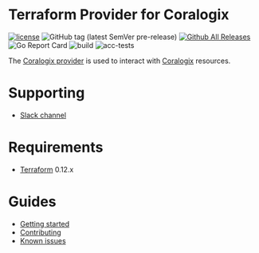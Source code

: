 Terraform Provider for Coralogix
==================

[![license](https://img.shields.io/github/license/coralogix/terraform-provider-coralogix.svg)](https://raw.githubusercontent.com/coralogix/terraform-provider-coralogix/master/LICENSE)
![GitHub tag (latest SemVer pre-release)](https://img.shields.io/github/v/tag/coralogix/terraform-provider-coralogix?include_prereleases&style=plastic)
[![Github All Releases](https://img.shields.io/github/downloads/coralogix/terraform-provider-coralogix/total.svg?style=plastic)]()
![Go Report Card](https://goreportcard.com/badge/github.com/coralogix/terraform-provider-coralogix)
![build](https://github.com/coralogix/terraform-provider-coralogix/actions/workflows/build.yml/badge.svg?style=plastic)
![acc-tests](https://github.com/coralogix/terraform-provider-coralogix/actions/workflows/acc-test.yml/badge.svg?style=plastic)


The [Coralogix provider](https://registry.terraform.io/providers/coralogix/coralogix/latest/docs) is used to interact
with [Coralogix](https://coralogix.com/) resources.

# Supporting
- [Slack channel](https://coralogix-dev.slack.com/archives/C04CV0JG36H)

# Requirements

- [Terraform](https://www.terraform.io/downloads.html) 0.12.x

# Guides

- [Getting started](docs/index.md)
- [Contributing](CONTRIBUTING.md)
- [Known issues](known-issues.md)